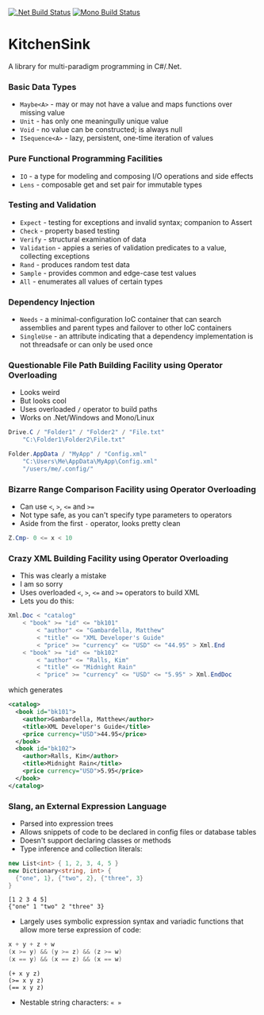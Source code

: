 [![.Net Build Status](https://img.shields.io/appveyor/ci/rkoeninger/KitchenSink/master.svg?label=.Net%20Build)](https://ci.appveyor.com/project/rkoeninger/kitchensink/branch/master)
[![Mono Build Status](https://img.shields.io/travis/rkoeninger/KitchenSink/master.svg?label=Mono%20Build)](https://travis-ci.org/rkoeninger/KitchenSink)

# KitchenSink

A library for multi-paradigm programming in C#/.Net.

### Basic Data Types

  * `Maybe<A>` - may or may not have a value and maps functions over missing value
  * `Unit` - has only one meaningully unique value
  * `Void` - no value can be constructed; is always null
  * `ISequence<A>` - lazy, persistent, one-time iteration of values

### Pure Functional Programming Facilities

  * `IO` - a type for modeling and composing I/O operations and side effects
  * `Lens` - composable get and set pair for immutable types

### Testing and Validation

  * `Expect` - testing for exceptions and invalid syntax; companion to Assert
  * `Check` - property based testing
  * `Verify` - structural examination of data
  * `Validation` - appies a series of validation predicates to a value, collecting exceptions
  * `Rand` - produces random test data
  * `Sample` - provides common and edge-case test values
  * `All` - enumerates all values of certain types

### Dependency Injection

  * `Needs` - a minimal-configuration IoC container that can search assemblies and parent types and failover to other IoC containers
  * `SingleUse` - an attribute indicating that a dependency implementation is not threadsafe or can only be used once

### Questionable File Path Building Facility using Operator Overloading

  * Looks weird
  * But looks cool
  * Uses overloaded `/` operator to build paths
  * Works on .Net/Windows and Mono/Linux
  
```csharp
Drive.C / "Folder1" / "Folder2" / "File.txt"
    "C:\Folder1\Folder2\File.txt"

Folder.AppData / "MyApp" / "Config.xml"
    "C:\Users\Me\AppData\MyApp\Config.xml"
	"/users/me/.config/"
```

### Bizarre Range Comparison Facility using Operator Overloading

  * Can use `<`, `>`, `<=` and `>=`
  * Not type safe, as you can't specify type parameters to operators
  * Aside from the first `-` operator, looks pretty clean

```csharp
Z.Cmp- 0 <= x < 10
```

### Crazy XML Building Facility using Operator Overloading

  * This was clearly a mistake
  * I am so sorry
  * Uses overloaded `<`, `>`, `<=` and `>=` operators to build XML
  * Lets you do this:

```csharp
Xml.Doc < "catalog"
    < "book" >= "id" <= "bk101"
        < "author" <= "Gambardella, Matthew"
        < "title" <= "XML Developer's Guide"
        < "price" >= "currency" <= "USD" <= "44.95" > Xml.End
    < "book" >= "id" <= "bk102"
        < "author" <= "Ralls, Kim"
        < "title" <= "Midnight Rain"
        < "price" >= "currency" <= "USD" <= "5.95" > Xml.EndDoc
```

which generates

```xml
<catalog>
  <book id="bk101">
    <author>Gambardella, Matthew</author>
    <title>XML Developer's Guide</title>
    <price currency="USD">44.95</price>
  </book>
  <book id="bk102">
    <author>Ralls, Kim</author>
    <title>Midnight Rain</title>
    <price currency="USD">5.95</price>
  </book>
</catalog>
```

### Slang, an External Expression Language

  * Parsed into expression trees
  * Allows snippets of code to be declared in config files or database tables
  * Doesn't support declaring classes or methods
  * Type inference and collection literals:

```csharp
new List<int> { 1, 2, 3, 4, 5 }
new Dictionary<string, int> {
  {"one", 1}, {"two", 2}, {"three", 3}
}
```

```
[1 2 3 4 5]
{"one" 1 "two" 2 "three" 3}
```

  * Largely uses symbolic expression syntax and variadic functions that allow more terse expression of code:

```csharp
x + y + z + w
(x >= y) && (y >= z) && (z >= w)
(x == y) && (x == z) && (x == w)
```

```
(+ x y z)
(>= x y z)
(== x y z)
```

  * Nestable string characters: `« »`
